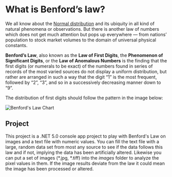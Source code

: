# What is Benford’s law?

We all know about the [Normal distribution](https://en.wikipedia.org/wiki/Normal_distribution) and its ubiquity in all kind of natural phenomena or observations. But there is another law of numbers which does not get much attention but pops up everywhere — from nations’ population to stock market volumes to the domain of universal physical constants.

**Benford’s Law**, also known as the **Law of First Digits**, the **Phenomenon of Significant Digits**, or the **Law of Anomalous Numbers** is the finding that the first digits (or numerals to be exact) of the numbers found in series of records of the most varied sources do not display a uniform distribution, but rather are arranged in such a way that the digit “1” is the most frequent, followed by “2”, “3”, and so in a successively decreasing manner down to “9”.

The distribution of first digits should follow the pattern in the image below:

![Benford's Law Chart](https://upload.wikimedia.org/wikipedia/commons/thumb/4/46/Rozklad_benforda.svg/440px-Rozklad_benforda.svg.png)

## Project

This project is a .NET 5.0 console app project to play with Benford's Law on images and a text file with numeric values. You can fill the text file with a large, random data set from most any source to see if the data follows this law and if not, implying the data has been artificially altered. Likewise you can put a set of images (*.jpg, *.tiff) into the *images* folder to analyze the pixel values in them. If the image results deviate from the law it could mean the image has been processed or altered.
